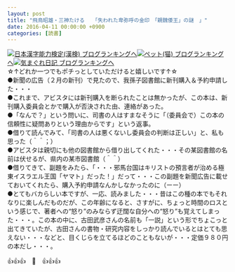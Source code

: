 ```yaml
---
layout: post
title: "飛鳥昭雄・三神たける　　「失われた卑弥呼の金印　「親魏倭王」の謎　」"
date: 2016-04-11 00:00:00 +0900
categories: [読書]
---
```


[![](/syuusyuu9701/assets/images/飛鳥昭雄・三神たける-「失われた卑弥呼の金印-「親魏倭王」の謎-」-br_c_3028_1.gif)](http://blog.with2.net/link.php?1659096:3028 "日本漢字能力検定(漢検) ブログランキングへ")[日本漢字能力検定(漢検) ブログランキングへ](http://blog.with2.net/link.php?1659096:3028)[![](/syuusyuu9701/assets/images/飛鳥昭雄・三神たける-「失われた卑弥呼の金印-「親魏倭王」の謎-」-br_c_1348_1.gif)](http://blog.with2.net/link.php?1659096:1348 "ペット(猫) ブログランキングへ")[ペット(猫) ブログランキングへ](http://blog.with2.net/link.php?1659096:1348)[![](/syuusyuu9701/assets/images/飛鳥昭雄・三神たける-「失われた卑弥呼の金印-「親魏倭王」の謎-」-br_c_9257_1.gif)](http://blog.with2.net/link.php?1659096:9257 "気まぐれ日記 ブログランキングへ")[気まぐれ日記 ブログランキングへ](http://blog.with2.net/link.php?1659096:9257)  
☆↑どれか一つでもポチっとしていただけると嬉しいです↑☆  
●新聞の広告（２月の新刊）で見たので、我孫子図書館に新刊購入＆予約申請した・・・  
●これまで、アビスタには新刊購入を断られたことは無かったが、この本は、新刊購入委員会とかで購入が否決された由、連絡があった。  
●「なんで？」という問いに、司書の人はすまなそうに「（委員会で）この本の信頼性に疑問ありという理由からです」という返事。  
●借りて読んでみて、「司書の人は悪くないし委員会の判断は正しい」と、私も思った（＾＾；）  
●アビスタは親切にも他の図書館から借り出してくれた・・・その某図書館の名前は伏せるが、県内の某市図書館（＾＾）  
●借りてきて、副題をみたら、「・・・邪馬台国はキリストの預言者が治める極東イスラエル王国「ヤマト」だった！」だって・・・この副題を新聞広告に載せておいてくれたら、購入予約申請なんかしなかったのに（ーー）  
●とてもバカらしい本ですが、一応、読みました・・・昔はこの種の本でもそれなりに楽しんだものだが、この年齢になると、さすがに、ちょっと時間のロスという感じで、著者への“怒り”のみならず迂闊な自分への“怒り”も覚えてしまった・・・。この本の中に、古田武彦さんの名前も「一説」という形でちょこっと出てきていたが、古田さんの書物・研究内容をしっかり読んでいるとはとても思えない・・・などと、目くじらを立てるほどのこともないが・・・定価９８０円の本だし・・・。  
  
  
👍👍👍　🐒　👍👍👍  
  